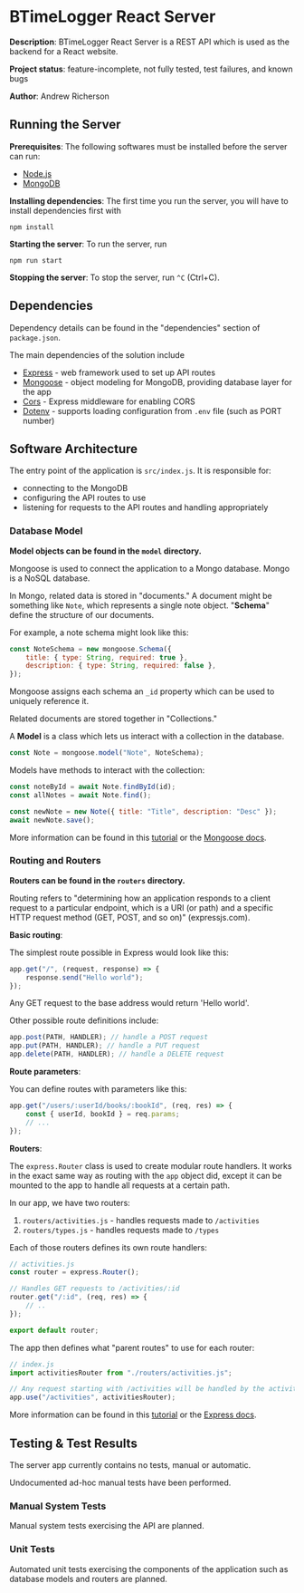 # BTimeLogger React Server

**Description**: BTimeLogger React Server is a REST API which is used
as the backend for a React website.

**Project status**: feature-incomplete, not fully tested, test failures, and known bugs

**Author**: Andrew Richerson

## Running the Server

**Prerequisites**: The following softwares must be installed before the server can run:

-   [Node.js](https://nodejs.org/en/)
-   [MongoDB](https://www.mongodb.com/)

**Installing dependencies**: The first time you run the server, you will have to install dependencies first with

```
npm install
```

**Starting the server**: To run the server, run

```
npm run start
```

**Stopping the server**: To stop the server, run `^C` (Ctrl+C).

## Dependencies

Dependency details can be found in the "dependencies" section of `package.json`.

The main dependencies of the solution include

-   [Express](https://www.npmjs.com/package/express) - web framework used to set up API routes
-   [Mongoose](https://www.npmjs.com/package/mongoose) - object modeling for MongoDB, providing database layer for the app
-   [Cors](https://expressjs.com/en/resources/middleware/cors.html) - Express middleware for enabling CORS
-   [Dotenv](https://www.npmjs.com/package/dotenv) - supports loading configuration from `.env` file (such as PORT number)

## Software Architecture

The entry point of the application is `src/index.js`. It is responsible for:

-   connecting to the MongoDB
-   configuring the API routes to use
-   listening for requests to the API routes and handling appropriately

### Database Model

**Model objects can be found in the `model` directory.**

Mongoose is used to connect the application to a Mongo database. Mongo is a NoSQL database.

In Mongo, related data is stored in "documents." A document might be something like `Note`, which represents a single note object. "**Schema**" define the structure of our documents.

For example, a note schema might look like this:

```js
const NoteSchema = new mongoose.Schema({
    title: { type: String, required: true },
    description: { type: String, required: false },
});
```

Mongoose assigns each schema an `_id` property which can be used to uniquely reference it.

Related documents are stored together in "Collections."

A **Model** is a class which lets us interact with a collection in the database.

```js
const Note = mongoose.model("Note", NoteSchema);
```

Models have methods to interact with the collection:

```js
const noteById = await Note.findById(id);
const allNotes = await Note.find();

const newNote = new Note({ title: "Title", description: "Desc" });
await newNote.save();
```

More information can be found in this [tutorial](https://rahmanfadhil.com/express-rest-api/) or the [Mongoose docs](https://mongoosejs.com/docs/guide.html).

### Routing and Routers

**Routers can be found in the `routers` directory.**

Routing refers to "determining how an application responds to a client request to a particular endpoint, which is a URI (or path) and a specific HTTP request method (GET, POST, and so on)" (expressjs.com).

**Basic routing**:

The simplest route possible in Express would look like this:

```js
app.get("/", (request, response) => {
    response.send("Hello world");
});
```

Any GET request to the base address would return 'Hello world'.

Other possible route definitions include:

```js
app.post(PATH, HANDLER); // handle a POST request
app.put(PATH, HANDLER); // handle a PUT request
app.delete(PATH, HANDLER); // handle a DELETE request
```

**Route parameters**:

You can define routes with parameters like this:

```js
app.get("/users/:userId/books/:bookId", (req, res) => {
    const { userId, bookId } = req.params;
    // ...
});
```

**Routers**:

The `express.Router` class is used to create modular route handlers. It works
in the exact same way as routing with the `app` object did, except it can be mounted to the app to handle all requests at a certain path.

In our app, we have two routers:

1. `routers/activities.js` - handles requests made to `/activities`
2. `routers/types.js` - handles requests made to `/types`

Each of those routers defines its own route handlers:

```js
// activities.js
const router = express.Router();

// Handles GET requests to /activities/:id
router.get("/:id", (req, res) => {
    // ..
});

export default router;
```

The app then defines what "parent routes" to use for each router:

```js
// index.js
import activitiesRouter from "./routers/activities.js";

// Any request starting with /activities will be handled by the activities router
app.use("/activities", activitiesRouter);
```

More information can be found in this [tutorial](https://rahmanfadhil.com/express-rest-api/) or the [Express docs](https://expressjs.com/).

## Testing & Test Results

The server app currently contains no tests, manual or automatic.

Undocumented ad-hoc manual tests have been performed.

### Manual System Tests

Manual system tests exercising the API are planned.

### Unit Tests

Automated unit tests exercising the components of the application such as
database models and routers are planned.
